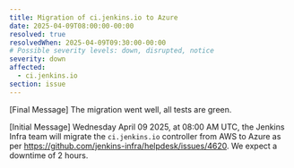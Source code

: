 ```yaml
---
title: Migration of ci.jenkins.io to Azure
date: 2025-04-09T08:00:00-00:00
resolved: true
resolvedWhen: 2025-04-09T09:30:00-00:00
# Possible severity levels: down, disrupted, notice
severity: down
affected:
  - ci.jenkins.io
section: issue
---
```


[Final Message]
The migration went well, all tests are green.

[Initial Message]
Wednesday April 09 2025, at 08:00 AM UTC, the Jenkins Infra team will migrate the `ci.jenkins.io` controller from AWS to Azure as per <https://github.com/jenkins-infra/helpdesk/issues/4620>.
We expect a downtime of 2 hours.
